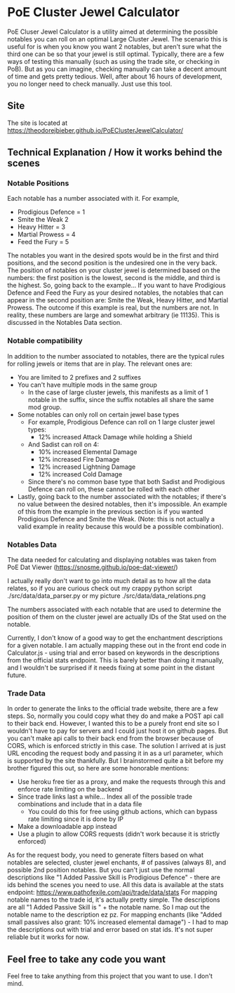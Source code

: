 # PoE Cluster Jewel Calculator
PoE Cluser Jewel Calculator is a utility aimed at determining the possible notables you can roll on an optimal Large Cluster Jewel.
The scenario this is useful for is when you know you want 2 notables, but aren't sure what the third one can be so that your jewel is still optimal.
Typically, there are a few ways of testing this manually (such as using the trade site, or checking in PoB). 
But as you can imagine, checking manually can take a decent amount of time and gets pretty tedious.
Well, after about 16 hours of development, you no longer need to check manually. Just use this tool.

## Site
The site is located at https://theodorejbieber.github.io/PoEClusterJewelCalculator/

## Technical Explanation / How it works behind the scenes

### Notable Positions
Each notable has a number associated with it. 
For example, 
- Prodigious Defence = 1
- Smite the Weak 2
- Heavy Hitter = 3
- Martial Prowess = 4
- Feed the Fury = 5

The notables you want in the desired spots would be in the first and third positions, and the second position is the undesired one in the very back.
The position of notables on your cluster jewel is determined based on the numbers: the first position is the lowest, second is the middle, and third is the highest.
So, going back to the example... If you want to have Prodigious Defence and Feed the Fury as your desired notables, the notables that can appear in the second position are:
Smite the Weak, Heavy Hitter, and Martial Prowess.
The outcome if this example is real, but the numbers are not. In reality, these numbers are large and somewhat arbitrary (ie 11135). This is discussed in the Notables Data section.

### Notable compatibility
In addition to the number associated to notables, there are the typical rules for rolling jewels or items that are in play. The relevant ones are: 
- You are limited to 2 prefixes and 2 suffixes
- You can't have multiple mods in the same group
    - In the case of large cluster jewels, this manifests as a limit of 1 notable in the suffix, since the suffix notables all share the same mod group.
- Some notables can only roll on certain jewel base types
    - For example, Prodigious Defence can roll on 1 large cluster jewel types:
        - 12% increased Attack Damage while holding a Shield
    - And Sadist can roll on 4:
        - 10% increased Elemental Damage
        - 12% increased Fire Damage
        - 12% increased Lightning Damage
        - 12% increased Cold Damage
    - Since there's no common base type that both Sadist and Prodigious Defence can roll on, these cannot be rolled with each other
- Lastly, going back to the number associated with the notables; if there's no value between the desired notables, then it's impossible. An example of this from the example in the previous section is if you wanted Prodigious Defence and Smite the Weak. (Note: this is not actually a valid example in reality because this would be a possible combination).

### Notables Data
The data needed for calculating and displaying notables was taken from PoE Dat Viewer (https://snosme.github.io/poe-dat-viewer/)

I actually really don't want to go into much detail as to how all the data relates, so if you are curious check out my crappy python script ./src/data/data_parser.py or my picture ./src/data/data_relations.png

The numbers associated with each notable that are used to determine the position of them on the cluster jewel are actually IDs of the Stat used on the notable.

Currently, I don't know of a good way to get the enchantment descriptions for a given notable. 
I am actually mapping these out in the front end code in Calculator.js - using trial and error based on keywords in the descriptions from the official stats endpoint. This is barely better than doing it manually, and I wouldn't be surprised if it needs fixing at some point in the distant future.

### Trade Data
In order to generate the links to the official trade website, there are a few steps.
So, normally you could copy what they do and make a POST api call to their back end. However, I wanted this to be a purely front end site so I wouldn't have to pay for servers and I could just host it on github pages. 
But you can't make api calls to their back end from the browser because of CORS, which is enforced strictly in this case.
The solution I arrived at is just URL encoding the request body and passing it in as a url parameter, which is supported by the site thankfully. 
But I brainstormed quite a bit before my brother figured this out, so here are some honorable mentions:
- Use heroku free tier as a proxy, and make the requests through this and enforce rate limiting on the backend
- Since trade links last a while... Index all of the possible trade combinations and include that in a data file
    - You could do this for free using github actions, which can bypass rate limiting since it is done by IP
- Make a downloadable app instead
- Use a plugin to allow CORS requests (didn't work because it is strictly enforced) 

As for the request body, you need to generate filters based on what notables are selected, cluster jewel enchants, # of passives (always 8), and possible 2nd position notables.
But you can't just use the normal descriptions like "1 Added Passive Skill is Prodigious Defence" - there are ids behind the scenes you need to use. All this data is available at the stats endpoint: https://www.pathofexile.com/api/trade/data/stats
For mapping notable names to the trade id, it's actually pretty simple. The descriptions are all "1 Added Passive Skill is " + the notable name. So I map out the notable name to the description ez pz.
For mapping enchants (like "Added small passives also grant: 10% increased elemental damage") - I had to map the descriptions out with trial and error based on stat ids. It's not super reliable but it works for now.

## Feel free to take any code you want
Feel free to take anything from this project that you want to use. I don't mind.